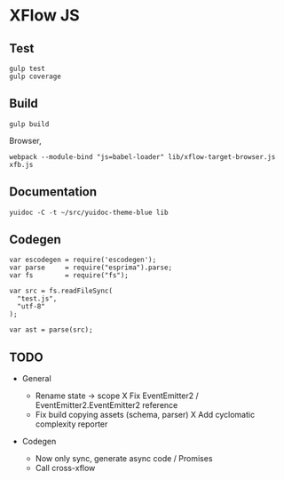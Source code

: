 XFlow JS
========

Test
----

    gulp test
    gulp coverage

Build
----

    gulp build

Browser,

    webpack --module-bind "js=babel-loader" lib/xflow-target-browser.js xfb.js

Documentation
-------------

    yuidoc -C -t ~/src/yuidoc-theme-blue lib

Codegen
-------

    var escodegen = require('escodegen');
    var parse     = require("esprima").parse;
    var fs        = require("fs");

    var src = fs.readFileSync(
      "test.js",
      "utf-8"
    );

    var ast = parse(src);

TODO
----

* General

  - Rename state -> scope
  X Fix EventEmitter2 / EventEmitter2.EventEmitter2 reference
  - Fix build copying assets (schema, parser)
  X Add cyclomatic complexity reporter

* Codegen

  - Now only sync, generate async code / Promises
  - Call cross-xflow



